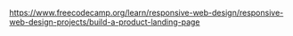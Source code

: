 https://www.freecodecamp.org/learn/responsive-web-design/responsive-web-design-projects/build-a-product-landing-page
